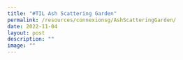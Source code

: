 ```yaml
---
title: "#TIL Ash Scattering Garden"
permalink: /resources/connexionsg/AshScatteringGarden/
date: 2022-11-04
layout: post
description: ""
image: ""
---
```

